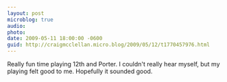 ```yaml
---
layout: post
microblog: true
audio: 
photo: 
date: 2009-05-11 18:00:00 -0600
guid: http://craigmcclellan.micro.blog/2009/05/12/t1770457976.html
---
```

Really fun time playing 12th and Porter. I couldn't really hear myself, but my playing felt good to me. Hopefully it sounded good.
